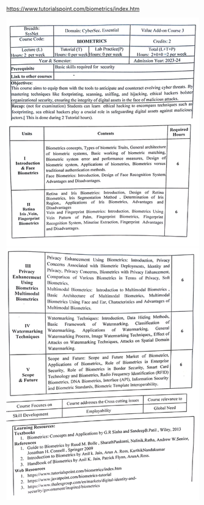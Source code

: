 https://www.tutorialspoint.com/biometrics/index.htm

![](attachments/WhatsApp%20Image%202024-12-06%20at%2014.54.51_4db90c44.jpg)
![](attachments/WhatsApp%20Image%202024-12-06%20at%2014.54.51_aa2d65f5.jpg)
